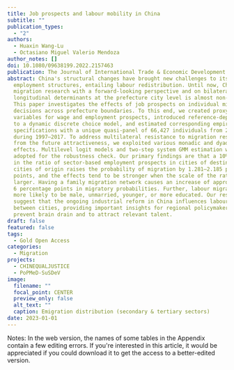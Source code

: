 ```yaml
---
title: Job prospects and labour mobility in China
subtitle: ""
publication_types:
  - "2"
authors:
  - Huaxin Wang-Lu
  - Octasiano Miguel Valerio Mendoza
author_notes: []
doi: 10.1080/09638199.2022.2157463
publication: The Journal of International Trade & Economic Development
abstract: China's structural changes have brought new challenges to its regional
  employment structures, entailing labour redistribution. Until now, Chinese
  migration research with a forward-looking perspective and on bilateral
  longitudinal determinants at the prefecture city level is almost non-existent.
  This paper investigates the effects of job prospects on individual migration
  decisions across prefecture boundaries. To this end, we created proxy
  variables for wage and employment prospects, introduced reference-dependence
  to a dynamic discrete choice model, and estimated corresponding empirical
  specifications with a unique quasi-panel of 66,427 individuals from 283 cities
  during 1997–2017. To address multilateral resistance to migration resulting
  from the future attractiveness, we exploited various monadic and dyadic fixed
  effects. Multilevel logit models and two-step system GMM estimation were
  adopted for the robustness check. Our primary findings are that a 10% increase
  in the ratio of sector-based employment prospects in cities of destination to
  cities of origin raises the probability of migration by 1.281–2.185 percentage
  points, and the effects tend to be stronger when the scale of the ratio is
  larger. Having a family migration network causes an increase of approximately
  6 percentage points in migratory probabilities. Further, labour migrants are
  more likely to be male, unmarried, younger, or more educated. Our results
  suggest that the ongoing industrial reform in China influences labour mobility
  between cities, providing important insights for regional policymakers to
  prevent brain drain and to attract relevant talent.
draft: false
featured: false
tags:
  - Gold Open Access
categories:
  - Migration
projects:
  - CHINEQUALJUSTICE
  - PoPMeD-SuSDeV
image:
  filename: ""
  focal_point: CENTER
  preview_only: false
  alt_text: ""
  caption: Emigration distribution (secondary & tertiary sectors)
date: 2023-01-01
---
```

Notes: In the web version, the names of some tables in the Appendix contain a few editing errors. If you're interested in this article, it would be appreciated if you could download it to get the access to a better-edited version.
